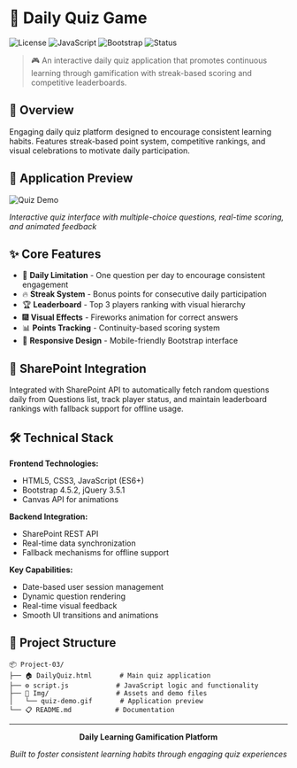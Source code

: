 # 🧠 Daily Quiz Game

![License](https://img.shields.io/badge/license-MIT-blue.svg)
![JavaScript](https://img.shields.io/badge/JavaScript-ES6+-yellow.svg)
![Bootstrap](https://img.shields.io/badge/Bootstrap-4.x-purple.svg)
![Status](https://img.shields.io/badge/Status-Active-green.svg)

> 🎮 An interactive daily quiz application that promotes continuous learning through gamification with streak-based scoring and competitive leaderboards.

## 🎯 Overview

Engaging daily quiz platform designed to encourage consistent learning habits. Features streak-based point system, competitive rankings, and visual celebrations to motivate daily participation.

## 📸 Application Preview

![Quiz Demo](Img/quiz-demo.gif)

*Interactive quiz interface with multiple-choice questions, real-time scoring, and animated feedback*

## ✨ Core Features

- 📅 **Daily Limitation** - One question per day to encourage consistent engagement
- 🔥 **Streak System** - Bonus points for consecutive daily participation
- 🏆 **Leaderboard** - Top 3 players ranking with visual hierarchy
- 🎆 **Visual Effects** - Fireworks animation for correct answers
- 📊 **Points Tracking** - Continuity-based scoring system
- 📱 **Responsive Design** - Mobile-friendly Bootstrap interface

## 🚀 SharePoint Integration

Integrated with SharePoint API to automatically fetch random questions daily from Questions list, track player status, and maintain leaderboard rankings with fallback support for offline usage.

## 🛠️ Technical Stack

**Frontend Technologies:**
- HTML5, CSS3, JavaScript (ES6+)
- Bootstrap 4.5.2, jQuery 3.5.1
- Canvas API for animations

**Backend Integration:**
- SharePoint REST API
- Real-time data synchronization
- Fallback mechanisms for offline support

**Key Capabilities:**
- Date-based user session management
- Dynamic question rendering
- Real-time visual feedback
- Smooth UI transitions and animations

## 📁 Project Structure

```
📦 Project-03/
├── 🏠 DailyQuiz.html       # Main quiz application
├── ⚙️ script.js            # JavaScript logic and functionality
├── 📂 Img/                 # Assets and demo files
│   └── quiz-demo.gif       # Application preview
└── 📋 README.md           # Documentation
```

---

<!-- Development Timeline: Project completed July 2024 -->

<div align="center">

**Daily Learning Gamification Platform**

*Built to foster consistent learning habits through engaging quiz experiences*

</div>
